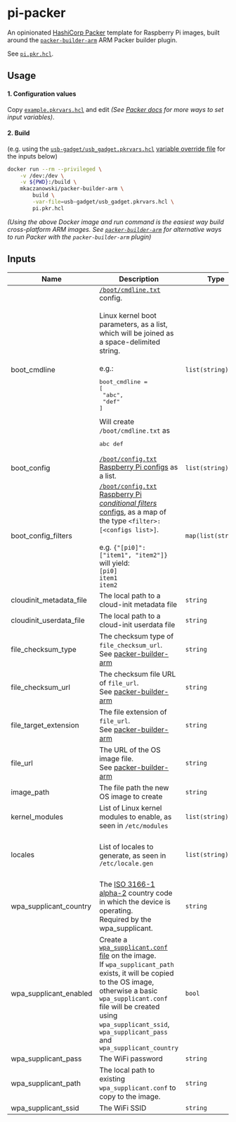 
# pi-packer

An opinionated [HashiCorp Packer](https://www.packer.io) template for Raspberry Pi images, built around the [`packer-builder-arm`](https://github.com/mkaczanowski/packer-builder-arm) ARM Packer builder plugin.

See [`pi.pkr.hcl`](pi.pkr.hcl).

## Usage

#### 1. Configuration values

Copy [`example.pkrvars.hcl`](example.pkrvars.hcl) and edit
*(See [Packer docs](https://www.packer.io/docs/templates/hcl_templates/variables#assigning-values-to-build-variables) for more ways to set input variables)*.

#### 2. Build

(e.g. using the [`usb-gadget/usb_gadget.pkrvars.hcl`](usb-gadget/usb\_gadget.pkrvars.hcl) [variable override file](https://www.packer.io/docs/templates/hcl_templates/variables#variable-definitions-pkrvars-hcl-and-auto-pkrvars-hcl-files) for the inputs below)
```bash
docker run --rm --privileged \
    -v /dev:/dev \
    -v ${PWD}:/build \
    mkaczanowski/packer-builder-arm \
        build \
        -var-file=usb-gadget/usb_gadget.pkrvars.hcl \
        pi.pkr.hcl
```
*(Using the above Docker image and run command is the easiest way build cross-platform ARM images. See [`packer-builder-arm`](https://github.com/mkaczanowski/packer-builder-arm#quick-start) for alternative ways to run Packer with the `packer-builder-arm` plugin)*

## Inputs

| Name | Description | Type | Default | Required |
|------|-------------|------|---------|:--------:|
| boot\_cmdline | [`/boot/cmdline.txt`](https://www.raspberrypi.org/documentation/configuration/cmdline-txt.md) config.<br>    <br>Linux kernel boot parameters, as a list, which will be joined as a space-delimited string.<br><br>e.g.:<pre>boot_cmdline = [<br>    "abc",<br>    "def"<br>]</pre>Will create `/boot/cmdline.txt` as<pre>abc def</pre> | `list(string)` | n/a | yes |
| boot\_config | [`/boot/config.txt` Raspberry Pi configs](https://www.raspberrypi.org/documentation/configuration/config-txt/README.md) as a list. | `list(string)` | `[]` | no |
| boot\_config\_filters | [`/boot/config.txt` Raspberry Pi *conditional filters* configs](https://www.raspberrypi.org/documentation/configuration/config-txt/conditional.md), as a map of the type `<filter>: [<configs list>]`.<br/><br/>e.g. `{"[pi0]": ["item1", "item2"]}` will yield:<br/>`[pi0]`<br/>`item1`<br/>`item2` | `map(list(string))` | `{}` | no |
| cloudinit\_metadata\_file | The local path to a cloud-init metadata file | `string` | n/a | yes |
| cloudinit\_userdata\_file | The local path to a cloud-init userdata file | `string` | n/a | yes |
| file\_checksum\_type | The checksum type of `file_checksum_url`.<br>See [packer-builder-arm](https://github.com/mkaczanowski/packer-builder-arm#remote-file) | `string` | `"sha256"` | no |
| file\_checksum\_url | The checksum file URL of `file_url`.<br>See [packer-builder-arm](https://github.com/mkaczanowski/packer-builder-arm#remote-file) | `string` | n/a | yes |
| file\_target\_extension | The file extension of `file_url`.<br>See [packer-builder-arm](https://github.com/mkaczanowski/packer-builder-arm#remote-file) | `string` | `"zip"` | no |
| file\_url | The URL of the OS image file.<br>See [packer-builder-arm](https://github.com/mkaczanowski/packer-builder-arm#remote-file) | `string` | n/a | yes |
| image\_path | The file path the new OS image to create | `string` | n/a | yes |
| kernel\_modules | List of Linux kernel modules to enable, as seen in `/etc/modules` | `list(string)` | `[]` | no |
| locales | List of locales to generate, as seen in `/etc/locale.gen` | `list(string)` | <pre>[<br>  "en_CA.UTF-8 UTF-8",<br>  "en_US.UTF-8 UTF-8"<br>]</pre> | no |
| wpa\_supplicant\_country | The [ISO 3166-1 alpha-2](https://en.wikipedia.org/wiki/ISO_3166-1_alpha-2) country code in which the device is operating.<br>Required by the wpa\_supplicant. | `string` | `"CA"` | no |
| wpa\_supplicant\_enabled | Create a [`wpa_supplicant.conf` file](https://www.raspberrypi.org/documentation/configuration/wireless/wireless-cli.md) on the image.<br>If `wpa_supplicant_path` exists, it will be copied to the OS image, otherwise a basic `wpa_supplicant.conf` file will be created using `wpa_supplicant_ssid`, `wpa_supplicant_pass` and `wpa_supplicant_country` | `bool` | `true` | no |
| wpa\_supplicant\_pass | The WiFi password | `string` | `""` | no |
| wpa\_supplicant\_path | The local path to existing `wpa_supplicant.conf` to copy to the image. | `string` | `"/tmp/dummy"` | no |
| wpa\_supplicant\_ssid | The WiFi SSID | `string` | `""` | no |
